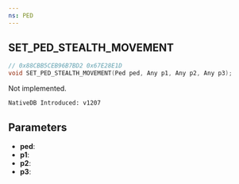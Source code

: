 ```yaml
---
ns: PED
---
```

## SET_PED_STEALTH_MOVEMENT

```c
// 0x88CBB5CEB96B7BD2 0x67E28E1D
void SET_PED_STEALTH_MOVEMENT(Ped ped, Any p1, Any p2, Any p3);
```

Not implemented.

```
NativeDB Introduced: v1207
```

## Parameters
* **ped**:
* **p1**:
* **p2**:
* **p3**:
